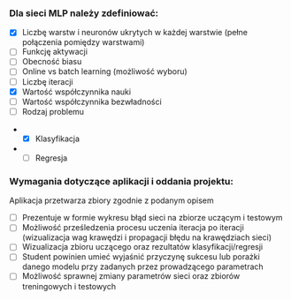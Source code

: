 ### Dla sieci MLP należy zdefiniować:
- [x] Liczbę warstw i neuronów ukrytych w każdej warstwie (pełne połączenia pomiędzy warstwami)
- [ ] Funkcję aktywacji
- [ ] Obecność biasu
- [ ] Online vs batch learning (możliwość wyboru)
- [ ] Liczbę iteracji
- [x] Wartość współczynnika nauki
- [ ] Wartość współczynnika bezwładności
- [ ] Rodzaj problemu
- - [x] Klasyfikacja
- - [ ] Regresja

### Wymagania dotyczące aplikacji i oddania projektu:
Aplikacja przetwarza zbiory zgodnie z podanym opisem
- [ ] Prezentuje w formie wykresu błąd sieci na zbiorze uczącym i testowym
- [ ] Możliwość prześledzenia procesu uczenia iteracja po iteracji (wizualizacja wag krawędzi i propagacji błędu na krawędziach sieci)
- [ ] Wizualizacja zbioru uczącego oraz rezultatów klasyfikacji/regresji
- [ ] Student powinien umieć wyjaśnić przyczynę sukcesu lub porażki danego modelu przy zadanych przez prowadzącego parametrach
- [ ] Możliwość sprawnej zmiany parametrów sieci oraz zbiorów treningowych i testowych
